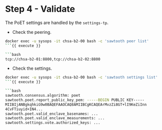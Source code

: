 # Step 4 - Validate

The PoET settings are handled by the `settings-tp`.

* Check the peering.

```bash
docker exec -u sysops -it chsa-b2-00 bash -c 'sawtooth peer list'
```{{ execute }}

```bash
tcp://chsa-b2-01:8800,tcp://chsa-b2-02:8800
```

* Check the settings.

```bash
docker exec -u sysops -it chsa-b2-00 bash -c 'sawtooth settings list'
```{{ execute }}

```bash
sawtooth.consensus.algorithm: poet
sawtooth.poet.report_public_key_pem: -----BEGIN PUBLIC KEY-----
MIIBIjANBgkqhkiG9w0BAQEFAAOCAQ8AMIIBCgKCAQEArMvzZi8GT+lI9KeZiInn
4CvFTiuyid+IN4...
sawtooth.poet.valid_enclave_basenames: ...
sawtooth.poet.valid_enclave_measurements: ...
sawtooth.settings.vote.authorized_keys: ...
```
